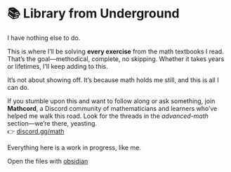 
# 📚 Library from Underground

I have nothing else to do.

This is where I’ll be solving **every exercise** from the math textbooks I read. That’s the goal—methodical, complete, no skipping. Whether it takes years or lifetimes, I’ll keep adding to this.

It’s not about showing off. It’s because math holds me still, and this is all I can do.

If you stumble upon this and want to follow along or ask something, join **Mathcord**, a Discord community of mathematicians and learners who’ve helped me walk this road. Look for the threads in the *advanced-math* section—we’re there, yeasting.  
👉 [discord.gg/math](https://discord.gg/math)

Everything here is a work in progress, like me.

Open the files with [obsidian](https://obsidian.md/)
